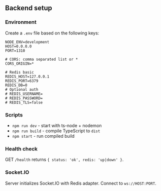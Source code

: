 ## Backend setup

### Environment
Create a `.env` file based on the following keys:

```
NODE_ENV=development
HOST=0.0.0.0
PORT=1310

# CORS: comma separated list or *
CORS_ORIGIN=*

# Redis basic
REDIS_HOST=127.0.0.1
REDIS_PORT=6379
REDIS_DB=0
# Optional auth
# REDIS_USERNAME=
# REDIS_PASSWORD=
# REDIS_TLS=false
```

### Scripts
- `npm run dev` - start with ts-node + nodemon
- `npm run build` - compile TypeScript to `dist`
- `npm start` - run compiled build

### Health check
GET `/health` returns `{ status: 'ok', redis: 'up|down' }`.

### Socket.IO
Server initializes Socket.IO with Redis adapter. Connect to `ws://HOST:PORT`.

